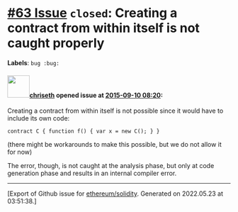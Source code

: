 # [\#63 Issue](https://github.com/ethereum/solidity/issues/63) `closed`: Creating a contract from within itself is not caught properly
**Labels**: `bug :bug:`


#### <img src="https://avatars.githubusercontent.com/u/9073706?v=4" width="50">[chriseth](https://github.com/chriseth) opened issue at [2015-09-10 08:20](https://github.com/ethereum/solidity/issues/63):

Creating a contract from within itself is not possible since it would have to include its own code:

```
contract C { function f() { var x = new C(); } }
```

(there might be workarounds to make this possible, but we do not allow it for now)

The error, though, is not caught at the analysis phase, but only at code generation phase and results in an internal compiler error.





-------------------------------------------------------------------------------



[Export of Github issue for [ethereum/solidity](https://github.com/ethereum/solidity). Generated on 2022.05.23 at 03:51:38.]
